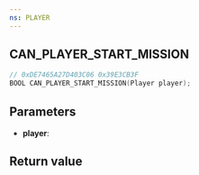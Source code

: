 ```yaml
---
ns: PLAYER
---
```

## CAN_PLAYER_START_MISSION

```c
// 0xDE7465A27D403C06 0x39E3CB3F
BOOL CAN_PLAYER_START_MISSION(Player player);
```


## Parameters
* **player**: 

## Return value
